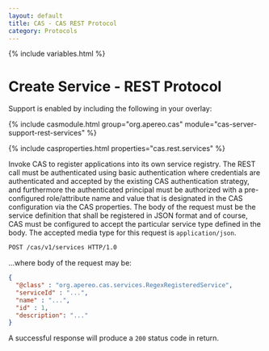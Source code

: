 ```yaml
---
layout: default
title: CAS - CAS REST Protocol
category: Protocols
---
```


{% include variables.html %}

# Create Service - REST Protocol

Support is enabled by including the following in your overlay:

{% include casmodule.html group="org.apereo.cas" module="cas-server-support-rest-services" %}

{% include casproperties.html properties="cas.rest.services" %}

Invoke CAS to register applications into its own service registry. The REST call must 
be authenticated using basic authentication where credentials are authenticated and 
accepted by the existing CAS authentication strategy, and furthermore the authenticated 
principal must be authorized with a pre-configured role/attribute name and value that 
is designated in the CAS configuration via the CAS properties. The body of the request 
must be the service definition that shall be registered in JSON format and of 
course, CAS must be configured to accept the particular service type defined in 
the body. The accepted media type for this request is `application/json`.

```bash
POST /cas/v1/services HTTP/1.0
```

...where body of the request may be:

```json
{
  "@class" : "org.apereo.cas.services.RegexRegisteredService",
  "serviceId" : "...",
  "name" : "...",
  "id" : 1,
  "description": "..."
}
```

A successful response will produce a `200` status code in return.
